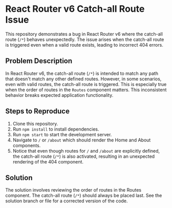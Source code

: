 # React Router v6 Catch-all Route Issue

This repository demonstrates a bug in React Router v6 where the catch-all route (`/*`) behaves unexpectedly.  The issue arises when the catch-all route is triggered even when a valid route exists, leading to incorrect 404 errors.

## Problem Description

In React Router v6, the catch-all route (`/*`) is intended to match any path that doesn't match any other defined routes. However, in some scenarios, even with valid routes, the catch-all route is triggered. This is especially true when the order of routes in the `Routes` component matters.  This inconsistent behavior breaks expected application functionality.

## Steps to Reproduce

1. Clone this repository.
2. Run `npm install` to install dependencies.
3. Run `npm start` to start the development server.
4. Navigate to `/` or `/about` which should render the Home and About components.
5. Notice that even though routes for `/` and `/about` are explicitly defined, the catch-all route (`/*`) is also activated, resulting in an unexpected rendering of the 404 component. 

## Solution

The solution involves reviewing the order of routes in the Routes component. The catch-all route (`/*`) should always be placed last.  See the solution branch or file for a corrected version of the code.

